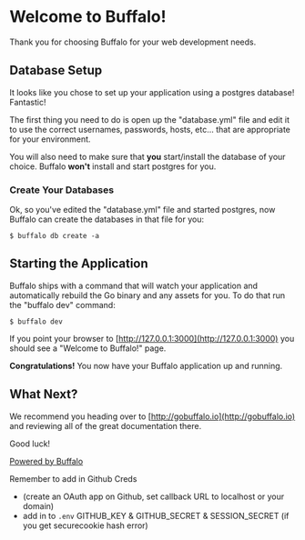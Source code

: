 # Welcome to Buffalo!

Thank you for choosing Buffalo for your web development needs.

## Database Setup

It looks like you chose to set up your application using a postgres database! Fantastic!

The first thing you need to do is open up the "database.yml" file and edit it to use the correct usernames, passwords, hosts, etc... that are appropriate for your environment.

You will also need to make sure that **you** start/install the database of your choice. Buffalo **won't** install and start postgres for you.

### Create Your Databases

Ok, so you've edited the "database.yml" file and started postgres, now Buffalo can create the databases in that file for you:

	$ buffalo db create -a
## Starting the Application

Buffalo ships with a command that will watch your application and automatically rebuild the Go binary and any assets for you. To do that run the "buffalo dev" command:

	$ buffalo dev

If you point your browser to [http://127.0.0.1:3000](http://127.0.0.1:3000) you should see a "Welcome to Buffalo!" page.

**Congratulations!** You now have your Buffalo application up and running.


## What Next?

We recommend you heading over to [http://gobuffalo.io](http://gobuffalo.io) and reviewing all of the great documentation there.

Good luck!


[Powered by Buffalo](http://gobuffalo.io)


Remember to add in Github Creds 
- (create an OAuth app on Github, set callback URL to localhost or your domain)
- add in to `.env` GITHUB_KEY & GITHUB_SECRET & SESSION_SECRET (if you get securecookie hash error)